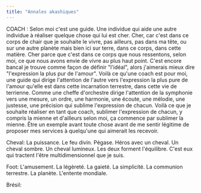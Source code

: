 ```yaml
---
title: "Annales akashiques"
---
```

COACH :
Selon moi c'est une guide. Une individue qui aide une autre individue à réaliser quelque chose qui lui est cher. Cher, car c'est dans ce corps de chair que je souhaite le vivre, pas ailleurs, pas dans ma tête, ou sur une autre planète mais bien ici sur terre, dans ce corps, dans cette matière. Cher parce que c'est dans ce corps que nous ressentons, selon moi, ce que nous avons envie de vivre au plus haut point. C'est encore bancal je trouve comme façon de définir  "l'idéal", alors j'aimerais mieux dire "l'expression la plus pur de l'amour". Voilà ce qu'une coach est pour moi, une guide qui dirige l'attention de l'autre vers l'expression la plus pure de l'amour qu'elle est dans cette incarnation terrestre, dans cette vie de terrienne. Comme une cheffe d'orchestre dirige l'attention de la symphonie vers une mesure, un ordre, une harmonie, une écoute, une mélodie, une justesse, une précision qui sublime l'expression de chacun. Voilà ce que je souhaite réaliser en tant que coach, sublimer l'expression de chacun, y compris la mienne et d'ailleurs selon moi, ça commence par sublimer la mienne. Être un exemple avant toute chose avant de me sentir légitime de proposer mes services à quelqu'une qui aimerait les recevoir.

Cheval:
La puissance. Le feu divin. Pégase. Héros avec un cheval. Un cheval sombre. Un cheval lumineux. Les deux forment l'équilibre. C'est eux qui tractent l'être multidimensionnel que je suis.

Foot:
L'amusement. La légèreté. La gaieté. La simplicité. La communion terrestre. La planète. L'entente mondiale.

Brésil: